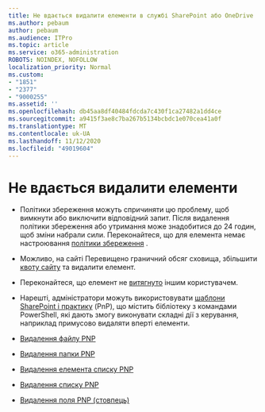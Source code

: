 ```yaml
---
title: Не вдається видалити елементи в службі SharePoint або OneDrive
ms.author: pebaum
author: pebaum
ms.audience: ITPro
ms.topic: article
ms.service: o365-administration
ROBOTS: NOINDEX, NOFOLLOW
localization_priority: Normal
ms.custom:
- "1851"
- "2377"
- "9000255"
ms.assetid: ''
ms.openlocfilehash: db45aa8df40484fdcda7c430f1ca27482a1dd4ce
ms.sourcegitcommit: a9415f3ae8c7ba267b5134bcbdc1e070cea41a0f
ms.translationtype: MT
ms.contentlocale: uk-UA
ms.lasthandoff: 11/12/2020
ms.locfileid: "49019604"
---
```

# <a name="unable-to-delete-items"></a>Не вдається видалити елементи

- Політики збереження можуть спричиняти цю проблему, щоб вимкнути або виключити відповідний запит. Після видалення політики збереження або утримання може знадобитися до 24 годин, щоб зміни набрали сили. Переконайтеся, що для елемента немає настроювання [політики збереження](https://docs.microsoft.com/microsoft-365/compliance/retention-policies) .

- Можливо, на сайті Перевищено граничний обсяг сховища, збільшити [квоту сайту](https://docs.microsoft.com/powershell/module/sharepoint-online/set-sposite?view=sharepoint-ps) та видалити елемент.

- Переконайтеся, що елемент не [витягнуто](https://support.office.com/article/check-out-check-in-or-discard-changes-to-files-in-a-library-7e2c12a9-a874-4393-9511-1378a700f6de) іншим користувачем.

- Нарешті, адміністратори можуть використовувати [шаблони SharePoint і практику](https://docs.microsoft.com/powershell/sharepoint/sharepoint-pnp/sharepoint-pnp-cmdlets?view=sharepoint-ps#installation) (PnP), що містить бібліотеку з командами PowerShell, які дають змогу виконувати складні дії з керування, наприклад примусово видаляти вперті елементи.
- [Видалення файлу PNP](https://docs.microsoft.com/powershell/module/sharepoint-pnp/remove-pnpfile?view=sharepoint-ps)
- [Видалення папки PNP](https://docs.microsoft.com/powershell/module/sharepoint-pnp/remove-pnpfolder?view=sharepoint-ps)
- [Видалення елемента списку PNP](https://docs.microsoft.com/powershell/module/sharepoint-pnp/remove-pnplistitem?view=sharepoint-ps)
- [Видалення списку PNP](https://docs.microsoft.com/powershell/module/sharepoint-pnp/remove-pnplist?view=sharepoint-ps)
- [Видалення поля PNP (стовпець)](https://docs.microsoft.com/powershell/module/sharepoint-pnp/remove-pnpfield?view=sharepoint-ps)